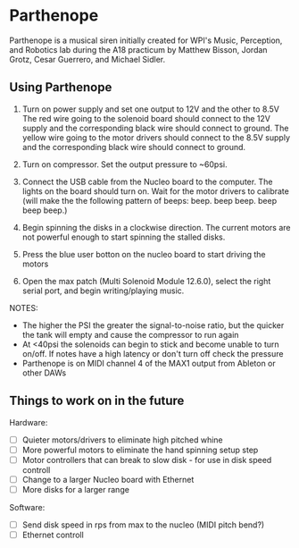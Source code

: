 # Parthenope

Parthenope is a musical siren initially created for WPI's Music, Perception, and Robotics lab during the A18 practicum by Matthew Bisson, Jordan Grotz, Cesar Guerrero, and Michael Sidler.

## Using Parthenope

1) Turn on power supply and set one output to 12V and the other to 8.5V
   The red wire going to the solenoid board should connect to the 12V supply and the corresponding black wire should connect to ground.
   The yellow wire going to the motor drivers should connect to the 8.5V supply and the corresponding black wire should connect to ground.
   
2) Turn on compressor. Set the output pressure to ~60psi. 

3) Connect the USB cable from the Nucleo board to the computer.
   The lights on the board should turn on. Wait for the motor drivers to calibrate (will make the the following pattern of beeps: beep. beep beep. beep beep beep.)
   
4) Begin spinning the disks in a clockwise direction. The current motors are not powerful enough to start spinning the stalled disks.

5) Press the blue user botton on the nucleo board to start driving the motors

6) Open the max patch (Multi Solenoid Module 12.6.0), select the right serial port, and begin writing/playing music.

NOTES:
- The higher the PSI the greater the signal-to-noise ratio, but the quicker the tank will empty and cause the compressor to run again
- At <40psi the solenoids can begin to stick and become unable to turn on/off. If notes have a high latency or don't turn off check the pressure
- Parthenope is on MIDI channel 4 of the MAX1 output from Ableton or other DAWs

## Things to work on in the future

Hardware:
- [ ] Quieter motors/drivers to eliminate high pitched whine
- [ ] More powerful motors to eliminate the hand spinning setup step
- [ ] Motor controllers that can break to slow disk - for use in disk speed controll
- [ ] Change to a larger Nucleo board with Ethernet
- [ ] More disks for a larger range

Software:
- [ ] Send disk speed in rps from max to the nucleo (MIDI pitch bend?)
- [ ] Ethernet controll
